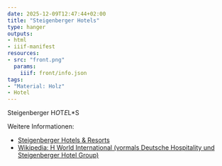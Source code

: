 ```yaml
---
date: 2025-12-09T12:47:44+02:00
title: "Steigenberger Hotels"
type: hanger
outputs:
- html
- iiif-manifest
resources:
- src: "front.png"
  params:
    iiif: front/info.json
tags:
- "Material: Holz"
- Hotel
---
```

Steigenberger
H*O*T*E*L*S

<div class="notes">
Weitere Informationen:
<ul>
<li><a href="https://hrewards.com/de/steigenberger-hotels-resorts">Steigenberger Hotels & Resorts</a></li>
<li><a href="https://de.wikipedia.org/wiki/H_World_International">Wikipedia: H World International (vormals Deutsche Hospitality und Steigenberger Hotel Group)</a></li>
</ul>
</div>
